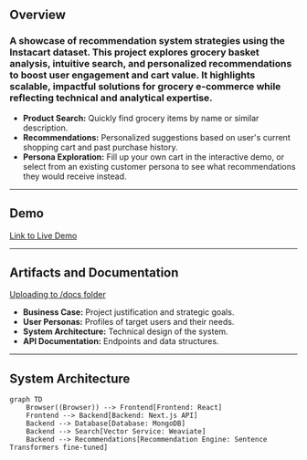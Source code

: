 ## Overview
### A showcase of recommendation system strategies using the Instacart dataset. This project explores grocery basket analysis, intuitive search, and personalized recommendations to boost user engagement and cart value. It highlights scalable, impactful solutions for grocery e-commerce while reflecting technical and analytical expertise.
- **Product Search:** Quickly find grocery items by name or similar description.
- **Recommendations:** Personalized suggestions based on user's current shopping cart and past purchase history.
- **Persona Exploration:** Fill up your own cart in the interactive demo, or select from an existing customer persona to see what recommendations they would receive instead.

 ----
## Demo

[Link to Live Demo](https://www.github.com/scottroot/Grocery-Rec-Demo)

----
## Artifacts and Documentation
[Uploading to /docs folder](https://github.com/scottroot/Grocery-Rec-Demo/docs)
- **Business Case:** Project justification and strategic goals.
- **User Personas:** Profiles of target users and their needs.
- **System Architecture:** Technical design of the system.
- **API Documentation:** Endpoints and data structures.
  
----
## System Architecture
```mermaid
graph TD
    Browser((Browser)) --> Frontend[Frontend: React]
    Frontend --> Backend[Backend: Next.js API]
    Backend --> Database[Database: MongoDB]
    Backend --> Search[Vector Service: Weaviate]
    Backend --> Recommendations[Recommendation Engine: Sentence Transformers fine-tuned]

